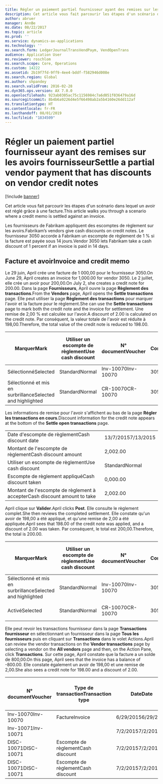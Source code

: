 ```yaml
---
title: Régler un paiement partiel fournisseur ayant des remises sur les avoirs fournisseur
description: Cet article vous fait parcourir les étapes d'un scénario dans lequel un avoir est réglé grâce à une facture.
author: abruer
manager: AnnBe
ms.date: 08/22/2017
ms.topic: article
ms.prod: ''
ms.service: dynamics-ax-applications
ms.technology: ''
ms.search.form: LedgerJournalTransVendPaym, VendOpenTrans
audience: Application User
ms.reviewer: roschlom
ms.search.scope: Core, Operations
ms.custom: 14222
ms.assetid: 2b19f7fd-9ff9-4ee4-bddf-f582946d008e
ms.search.region: Global
ms.author: shpandey
ms.search.validFrom: 2016-02-28
ms.dyn365.ops.version: AX 7.0.0
ms.openlocfilehash: 923ab0305ac75c1156984c7a6d051f036479a16d
ms.sourcegitcommit: 8b4b6a9226d4e5f66498ab2a5b4160e26dd112af
ms.translationtype: HT
ms.contentlocale: fr-FR
ms.lasthandoff: 08/01/2019
ms.locfileid: "1834509"
---
```

# <a name="settle-a-partial-vendor-payment-that-has-discounts-on-vendor-credit-notes"></a><span data-ttu-id="ebc11-103">Régler un paiement partiel fournisseur ayant des remises sur les avoirs fournisseur</span><span class="sxs-lookup"><span data-stu-id="ebc11-103">Settle a partial vendor payment that has discounts on vendor credit notes</span></span>

[!include [banner](../includes/banner.md)]

<span data-ttu-id="ebc11-104">Cet article vous fait parcourir les étapes d'un scénario dans lequel un avoir est réglé grâce à une facture.</span><span class="sxs-lookup"><span data-stu-id="ebc11-104">This article walks you through a scenario where a credit memo is settled against an invoice.</span></span>

<span data-ttu-id="ebc11-105">Les fournisseurs de Fabrikam appliquent des escomptes de règlement sur les avoirs.</span><span class="sxs-lookup"><span data-stu-id="ebc11-105">Fabrikam’s vendors give cash discounts on credit notes.</span></span> <span data-ttu-id="ebc11-106">Le fournisseur 3050 accorde à Fabrikam un escompte de règlement de 1 % si la facture est payée sous 14 jours.</span><span class="sxs-lookup"><span data-stu-id="ebc11-106">Vendor 3050 lets Fabrikam take a cash discount of 1 percent if an invoice is paid in 14 days.</span></span>

## <a name="invoice-and-credit-memo"></a><span data-ttu-id="ebc11-107">Facture et avoir</span><span class="sxs-lookup"><span data-stu-id="ebc11-107">Invoice and credit memo</span></span>
<span data-ttu-id="ebc11-108">Le 29 juin, April crée une facture de 1 000,00 pour le fournisseur 3050.</span><span class="sxs-lookup"><span data-stu-id="ebc11-108">On June 29, April creates an invoice for 1,000.00 for vendor 3050.</span></span> <span data-ttu-id="ebc11-109">Le 2 juillet, elle crée un avoir pour 200,00.</span><span class="sxs-lookup"><span data-stu-id="ebc11-109">On July 2, she creates a credit note for 200.00.</span></span> <span data-ttu-id="ebc11-110">Dans la page **Fournisseurs**, April ouvre la page **Règlement des transactions**.</span><span class="sxs-lookup"><span data-stu-id="ebc11-110">From the **Vendors** page, April opens the **Settle transactions** page.</span></span> <span data-ttu-id="ebc11-111">Elle peut utiliser la page **Règlement des transactions** pour marquer l'avoir et la facture pour le règlement.</span><span class="sxs-lookup"><span data-stu-id="ebc11-111">She can use the **Settle transactions** page to mark both the credit note and the invoice for settlement.</span></span> <span data-ttu-id="ebc11-112">Une remise de 2,00 % est calculée sur l'avoir.</span><span class="sxs-lookup"><span data-stu-id="ebc11-112">A discount of 2.00 is calculated on the credit note.</span></span> <span data-ttu-id="ebc11-113">Par conséquent, la valeur totale de l'avoir est réduite à 198,00.</span><span class="sxs-lookup"><span data-stu-id="ebc11-113">Therefore, the total value of the credit note is reduced to 198.00.</span></span>

| <span data-ttu-id="ebc11-114">Marquer</span><span class="sxs-lookup"><span data-stu-id="ebc11-114">Mark</span></span>                     | <span data-ttu-id="ebc11-115">Utiliser un escompte de règlement</span><span class="sxs-lookup"><span data-stu-id="ebc11-115">Use cash discount</span></span> | <span data-ttu-id="ebc11-116">N° document</span><span class="sxs-lookup"><span data-stu-id="ebc11-116">Voucher</span></span>   | <span data-ttu-id="ebc11-117">Compte</span><span class="sxs-lookup"><span data-stu-id="ebc11-117">Account</span></span> | <span data-ttu-id="ebc11-118">Date</span><span class="sxs-lookup"><span data-stu-id="ebc11-118">Date</span></span>      | <span data-ttu-id="ebc11-119">Date d'échéance</span><span class="sxs-lookup"><span data-stu-id="ebc11-119">Due date</span></span>  | <span data-ttu-id="ebc11-120">Facture</span><span class="sxs-lookup"><span data-stu-id="ebc11-120">Invoice</span></span> | <span data-ttu-id="ebc11-121">Montant dans la devise de transaction</span><span class="sxs-lookup"><span data-stu-id="ebc11-121">Amount in transaction currency</span></span> | <span data-ttu-id="ebc11-122">Devise</span><span class="sxs-lookup"><span data-stu-id="ebc11-122">Currency</span></span> | <span data-ttu-id="ebc11-123">Montant à régler</span><span class="sxs-lookup"><span data-stu-id="ebc11-123">Amount to settle</span></span> |
|--------------------------|-------------------|-----------|---------|-----------|-----------|---------|--------------------------------|----------|------------------|
| <span data-ttu-id="ebc11-124">Sélectionné</span><span class="sxs-lookup"><span data-stu-id="ebc11-124">Selected</span></span>                 | <span data-ttu-id="ebc11-125">Standard</span><span class="sxs-lookup"><span data-stu-id="ebc11-125">Normal</span></span>            | <span data-ttu-id="ebc11-126">Inv-10070</span><span class="sxs-lookup"><span data-stu-id="ebc11-126">Inv-10070</span></span> | <span data-ttu-id="ebc11-127">3050</span><span class="sxs-lookup"><span data-stu-id="ebc11-127">3050</span></span>    | <span data-ttu-id="ebc11-128">6/29/2015</span><span class="sxs-lookup"><span data-stu-id="ebc11-128">6/29/2015</span></span> | <span data-ttu-id="ebc11-129">7/29/2015</span><span class="sxs-lookup"><span data-stu-id="ebc11-129">7/29/2015</span></span> | <span data-ttu-id="ebc11-130">10070</span><span class="sxs-lookup"><span data-stu-id="ebc11-130">10070</span></span>   | <span data-ttu-id="ebc11-131">-1 000,00</span><span class="sxs-lookup"><span data-stu-id="ebc11-131">-1,000.00</span></span>                      | <span data-ttu-id="ebc11-132">USD</span><span class="sxs-lookup"><span data-stu-id="ebc11-132">USD</span></span>      | <span data-ttu-id="ebc11-133">-990,00</span><span class="sxs-lookup"><span data-stu-id="ebc11-133">-990.00</span></span>          |
| <span data-ttu-id="ebc11-134">Sélectionné et mis en surbrillance</span><span class="sxs-lookup"><span data-stu-id="ebc11-134">Selected and highlighted</span></span> | <span data-ttu-id="ebc11-135">Standard</span><span class="sxs-lookup"><span data-stu-id="ebc11-135">Normal</span></span>            | <span data-ttu-id="ebc11-136">CR-10070</span><span class="sxs-lookup"><span data-stu-id="ebc11-136">CR-10070</span></span>  | <span data-ttu-id="ebc11-137">3050</span><span class="sxs-lookup"><span data-stu-id="ebc11-137">3050</span></span>    | <span data-ttu-id="ebc11-138">7/2/2015</span><span class="sxs-lookup"><span data-stu-id="ebc11-138">7/2/2015</span></span>  | <span data-ttu-id="ebc11-139">7/29/2015</span><span class="sxs-lookup"><span data-stu-id="ebc11-139">7/29/2015</span></span> |         | <span data-ttu-id="ebc11-140">200,00</span><span class="sxs-lookup"><span data-stu-id="ebc11-140">200.00</span></span>                         | <span data-ttu-id="ebc11-141">USD</span><span class="sxs-lookup"><span data-stu-id="ebc11-141">USD</span></span>      | <span data-ttu-id="ebc11-142">198,00</span><span class="sxs-lookup"><span data-stu-id="ebc11-142">198.00</span></span>           |

<span data-ttu-id="ebc11-143">Les informations de remise pour l'avoir s'affichent au bas de la page **Régler les transactions en cours**.</span><span class="sxs-lookup"><span data-stu-id="ebc11-143">Discount information for the credit note appears at the bottom of the **Settle open transactions** page.</span></span>

|                              |           |
|------------------------------|-----------|
| <span data-ttu-id="ebc11-144">Date d'escompte de règlement</span><span class="sxs-lookup"><span data-stu-id="ebc11-144">Cash discount date</span></span>           | <span data-ttu-id="ebc11-145">13/7/2015</span><span class="sxs-lookup"><span data-stu-id="ebc11-145">7/13/2015</span></span> |
| <span data-ttu-id="ebc11-146">Montant de l'escompte de règlement</span><span class="sxs-lookup"><span data-stu-id="ebc11-146">Cash discount amount</span></span>         | <span data-ttu-id="ebc11-147">2,00</span><span class="sxs-lookup"><span data-stu-id="ebc11-147">2.00</span></span>      |
| <span data-ttu-id="ebc11-148">Utiliser un escompte de règlement</span><span class="sxs-lookup"><span data-stu-id="ebc11-148">Use cash discount</span></span>            | <span data-ttu-id="ebc11-149">Standard</span><span class="sxs-lookup"><span data-stu-id="ebc11-149">Normal</span></span>    |
| <span data-ttu-id="ebc11-150">Escompte de règlement appliqué</span><span class="sxs-lookup"><span data-stu-id="ebc11-150">Cash discount taken</span></span>          | <span data-ttu-id="ebc11-151">0,00</span><span class="sxs-lookup"><span data-stu-id="ebc11-151">0.00</span></span>      |
| <span data-ttu-id="ebc11-152">Montant de l'escompte de règlement à accepter</span><span class="sxs-lookup"><span data-stu-id="ebc11-152">Cash discount amount to take</span></span> | <span data-ttu-id="ebc11-153">2,00</span><span class="sxs-lookup"><span data-stu-id="ebc11-153">2.00</span></span>      |

<span data-ttu-id="ebc11-154">April clique sur **Valider**.</span><span class="sxs-lookup"><span data-stu-id="ebc11-154">April clicks **Post**.</span></span> <span data-ttu-id="ebc11-155">Elle consulte le règlement complet.</span><span class="sxs-lookup"><span data-stu-id="ebc11-155">She then reviews the completed settlement.</span></span> <span data-ttu-id="ebc11-156">Elle constate qu'un avoir de 198,00 a été appliqué, et qu'une remise de 2,00 a été appliquée.</span><span class="sxs-lookup"><span data-stu-id="ebc11-156">April sees that 198.00 of the credit note was applied, and a discount of 2.00 was taken.</span></span> <span data-ttu-id="ebc11-157">Par conséquent, le total est 200,00.</span><span class="sxs-lookup"><span data-stu-id="ebc11-157">Therefore, the total is 200.00.</span></span>

| <span data-ttu-id="ebc11-158">Marquer</span><span class="sxs-lookup"><span data-stu-id="ebc11-158">Mark</span></span>                     | <span data-ttu-id="ebc11-159">Utiliser un escompte de règlement</span><span class="sxs-lookup"><span data-stu-id="ebc11-159">Use cash discount</span></span> | <span data-ttu-id="ebc11-160">N° document</span><span class="sxs-lookup"><span data-stu-id="ebc11-160">Voucher</span></span>   | <span data-ttu-id="ebc11-161">Compte</span><span class="sxs-lookup"><span data-stu-id="ebc11-161">Account</span></span> | <span data-ttu-id="ebc11-162">Date</span><span class="sxs-lookup"><span data-stu-id="ebc11-162">Date</span></span>      | <span data-ttu-id="ebc11-163">Date d'échéance</span><span class="sxs-lookup"><span data-stu-id="ebc11-163">Due date</span></span>  | <span data-ttu-id="ebc11-164">Facture</span><span class="sxs-lookup"><span data-stu-id="ebc11-164">Invoice</span></span>  | <span data-ttu-id="ebc11-165">Montant dans la devise de transaction</span><span class="sxs-lookup"><span data-stu-id="ebc11-165">Amount in transaction currency</span></span> | <span data-ttu-id="ebc11-166">Devise</span><span class="sxs-lookup"><span data-stu-id="ebc11-166">Currency</span></span> | <span data-ttu-id="ebc11-167">Montant à régler</span><span class="sxs-lookup"><span data-stu-id="ebc11-167">Amount to settle</span></span> |
|--------------------------|-------------------|-----------|---------|-----------|-----------|----------|--------------------------------|----------|------------------|
| <span data-ttu-id="ebc11-168">Sélectionné et mis en surbrillance</span><span class="sxs-lookup"><span data-stu-id="ebc11-168">Selected and highlighted</span></span> | <span data-ttu-id="ebc11-169">Standard</span><span class="sxs-lookup"><span data-stu-id="ebc11-169">Normal</span></span>            | <span data-ttu-id="ebc11-170">Inv-10070</span><span class="sxs-lookup"><span data-stu-id="ebc11-170">Inv-10070</span></span> | <span data-ttu-id="ebc11-171">3050</span><span class="sxs-lookup"><span data-stu-id="ebc11-171">3050</span></span>    | <span data-ttu-id="ebc11-172">6/29/2015</span><span class="sxs-lookup"><span data-stu-id="ebc11-172">6/29/2015</span></span> | <span data-ttu-id="ebc11-173">7/29/2015</span><span class="sxs-lookup"><span data-stu-id="ebc11-173">7/29/2015</span></span> | <span data-ttu-id="ebc11-174">10070</span><span class="sxs-lookup"><span data-stu-id="ebc11-174">10070</span></span>    | <span data-ttu-id="ebc11-175">-1 000,00</span><span class="sxs-lookup"><span data-stu-id="ebc11-175">-1,000.00</span></span>                      | <span data-ttu-id="ebc11-176">USD</span><span class="sxs-lookup"><span data-stu-id="ebc11-176">USD</span></span>      | <span data-ttu-id="ebc11-177">-200,00</span><span class="sxs-lookup"><span data-stu-id="ebc11-177">-200.00</span></span>          |
| <span data-ttu-id="ebc11-178">Activé</span><span class="sxs-lookup"><span data-stu-id="ebc11-178">Selected</span></span>                 | <span data-ttu-id="ebc11-179">Standard</span><span class="sxs-lookup"><span data-stu-id="ebc11-179">Normal</span></span>            | <span data-ttu-id="ebc11-180">CR-10070</span><span class="sxs-lookup"><span data-stu-id="ebc11-180">CR-10070</span></span>  | <span data-ttu-id="ebc11-181">3050</span><span class="sxs-lookup"><span data-stu-id="ebc11-181">3050</span></span>    | <span data-ttu-id="ebc11-182">7/2/2015</span><span class="sxs-lookup"><span data-stu-id="ebc11-182">7/2/2015</span></span>  | <span data-ttu-id="ebc11-183">7/29/2015</span><span class="sxs-lookup"><span data-stu-id="ebc11-183">7/29/2015</span></span> | <span data-ttu-id="ebc11-184">CR-10070</span><span class="sxs-lookup"><span data-stu-id="ebc11-184">CR-10070</span></span> | <span data-ttu-id="ebc11-185">200,00</span><span class="sxs-lookup"><span data-stu-id="ebc11-185">200.00</span></span>                         | <span data-ttu-id="ebc11-186">USD</span><span class="sxs-lookup"><span data-stu-id="ebc11-186">USD</span></span>      | <span data-ttu-id="ebc11-187">198,00</span><span class="sxs-lookup"><span data-stu-id="ebc11-187">198.00</span></span>           |

<span data-ttu-id="ebc11-188">Elle peut revoir les transactions fournisseur dans la page **Transactions fournisseur** en sélectionnant un fournisseur dans la page **Tous les fournisseurs** puis en cliquant sur **Transactions** dans le volet Actions.</span><span class="sxs-lookup"><span data-stu-id="ebc11-188">April can review the vendor transactions on the **Vendor transactions** page by selecting a vendor on the **All vendors** page and then, on the Action Pane, click **Transactions**.</span></span> <span data-ttu-id="ebc11-189">Sur cette page, April constate que la facture a un solde de 800,00.</span><span class="sxs-lookup"><span data-stu-id="ebc11-189">On this page, April sees that the invoice has a balance of -800.00.</span></span> <span data-ttu-id="ebc11-190">Elle constate également un avoir de 198,00 et une remise de 2,00.</span><span class="sxs-lookup"><span data-stu-id="ebc11-190">She also sees a credit note for 198.00 and a discount of 2.00.</span></span>

| <span data-ttu-id="ebc11-191">N° document</span><span class="sxs-lookup"><span data-stu-id="ebc11-191">Voucher</span></span>    | <span data-ttu-id="ebc11-192">Type de transaction</span><span class="sxs-lookup"><span data-stu-id="ebc11-192">Transaction type</span></span> | <span data-ttu-id="ebc11-193">Date</span><span class="sxs-lookup"><span data-stu-id="ebc11-193">Date</span></span>      | <span data-ttu-id="ebc11-194">Facture</span><span class="sxs-lookup"><span data-stu-id="ebc11-194">Invoice</span></span> | <span data-ttu-id="ebc11-195">Montant au débit dans la devise de transaction</span><span class="sxs-lookup"><span data-stu-id="ebc11-195">Amount in transaction currency debit</span></span> | <span data-ttu-id="ebc11-196">Montant au crédit dans la devise de transaction</span><span class="sxs-lookup"><span data-stu-id="ebc11-196">Amount in transaction currency credit</span></span> | <span data-ttu-id="ebc11-197">Solde</span><span class="sxs-lookup"><span data-stu-id="ebc11-197">Balance</span></span> | <span data-ttu-id="ebc11-198">Devise</span><span class="sxs-lookup"><span data-stu-id="ebc11-198">Currency</span></span> |
|------------|------------------|-----------|---------|--------------------------------------|---------------------------------------|---------|----------|
| <span data-ttu-id="ebc11-199">Inv-10070</span><span class="sxs-lookup"><span data-stu-id="ebc11-199">Inv-10070</span></span>  | <span data-ttu-id="ebc11-200">Facture</span><span class="sxs-lookup"><span data-stu-id="ebc11-200">Invoice</span></span>          | <span data-ttu-id="ebc11-201">6/29/2015</span><span class="sxs-lookup"><span data-stu-id="ebc11-201">6/29/2015</span></span> | <span data-ttu-id="ebc11-202">10070</span><span class="sxs-lookup"><span data-stu-id="ebc11-202">10070</span></span>   |                                      | <span data-ttu-id="ebc11-203">1 000,00</span><span class="sxs-lookup"><span data-stu-id="ebc11-203">1,000.00</span></span>                              | <span data-ttu-id="ebc11-204">-800,00</span><span class="sxs-lookup"><span data-stu-id="ebc11-204">-800.00</span></span> | <span data-ttu-id="ebc11-205">USD</span><span class="sxs-lookup"><span data-stu-id="ebc11-205">USD</span></span>      |
| <span data-ttu-id="ebc11-206">Inv-10071</span><span class="sxs-lookup"><span data-stu-id="ebc11-206">Inv-10071</span></span>  |                  | <span data-ttu-id="ebc11-207">7/2/2015</span><span class="sxs-lookup"><span data-stu-id="ebc11-207">7/2/2015</span></span>  | <span data-ttu-id="ebc11-208">CR10071</span><span class="sxs-lookup"><span data-stu-id="ebc11-208">CR10071</span></span> | <span data-ttu-id="ebc11-209">200,00</span><span class="sxs-lookup"><span data-stu-id="ebc11-209">200.00</span></span>                               |                                       | <span data-ttu-id="ebc11-210">0,00</span><span class="sxs-lookup"><span data-stu-id="ebc11-210">0.00</span></span>    | <span data-ttu-id="ebc11-211">USD</span><span class="sxs-lookup"><span data-stu-id="ebc11-211">USD</span></span>      |
| <span data-ttu-id="ebc11-212">DISC-10071</span><span class="sxs-lookup"><span data-stu-id="ebc11-212">DISC-10071</span></span> |  <span data-ttu-id="ebc11-213">Escompte de règlement</span><span class="sxs-lookup"><span data-stu-id="ebc11-213">Cash discount</span></span>   | <span data-ttu-id="ebc11-214">7/2/2015</span><span class="sxs-lookup"><span data-stu-id="ebc11-214">7/2/2015</span></span>  |         | <span data-ttu-id="ebc11-215">2,00</span><span class="sxs-lookup"><span data-stu-id="ebc11-215">2.00</span></span>                                 |                                       | <span data-ttu-id="ebc11-216">0,00</span><span class="sxs-lookup"><span data-stu-id="ebc11-216">0.00</span></span>    | <span data-ttu-id="ebc11-217">USD</span><span class="sxs-lookup"><span data-stu-id="ebc11-217">USD</span></span>      |
| <span data-ttu-id="ebc11-218">DISC-10071</span><span class="sxs-lookup"><span data-stu-id="ebc11-218">DISC-10071</span></span> |  <span data-ttu-id="ebc11-219">Escompte de règlement</span><span class="sxs-lookup"><span data-stu-id="ebc11-219">Cash discount</span></span>   | <span data-ttu-id="ebc11-220">7/2/2015</span><span class="sxs-lookup"><span data-stu-id="ebc11-220">7/2/2015</span></span>  |         |                                      | <span data-ttu-id="ebc11-221">2,00</span><span class="sxs-lookup"><span data-stu-id="ebc11-221">2.00</span></span>                                  | <span data-ttu-id="ebc11-222">0,00</span><span class="sxs-lookup"><span data-stu-id="ebc11-222">0.00</span></span>    | <span data-ttu-id="ebc11-223">USD</span><span class="sxs-lookup"><span data-stu-id="ebc11-223">USD</span></span>      |





